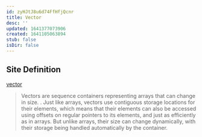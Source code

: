 ```yaml
---
id: zyHJtJ8u6d74FfHfjQcnr
title: Vector
desc: ''
updated: 1641377073906
created: 1641105063894
stub: false
isDir: false
---
```


## Site Definition

[vector](http://cplusplus.com/reference/vector/vector/)

> Vectors are sequence containers representing arrays that can change in size. 
> .
> Just like arrays, vectors use contiguous storage locations for their elements, which means that their elements can also be accessed using offsets on regular pointers to its elements, and just as efficiently as in arrays. But unlike arrays, their size can change dynamically, with their storage being handled automatically by the container.
